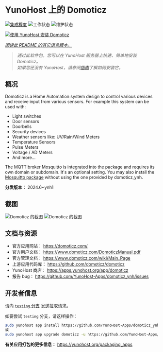 <!--
注意：此 README 由 <https://github.com/YunoHost/apps/tree/master/tools/readme_generator> 自动生成
请勿手动编辑。
-->

# YunoHost 上的 Domoticz

[![集成程度](https://dash.yunohost.org/integration/domoticz.svg)](https://ci-apps.yunohost.org/ci/apps/domoticz/) ![工作状态](https://ci-apps.yunohost.org/ci/badges/domoticz.status.svg) ![维护状态](https://ci-apps.yunohost.org/ci/badges/domoticz.maintain.svg)

[![使用 YunoHost 安装 Domoticz](https://install-app.yunohost.org/install-with-yunohost.svg)](https://install-app.yunohost.org/?app=domoticz)

*[阅读此 README 的其它语言版本。](./ALL_README.md)*

> *通过此软件包，您可以在 YunoHost 服务器上快速、简单地安装 Domoticz。*  
> *如果您还没有 YunoHost，请参阅[指南](https://yunohost.org/install)了解如何安装它。*

## 概况

Domoticz is a Home Automation system design to control various devices and receive input from various sensors.
For example this system can be used with: 

* Light switches
* Door sensors
* Doorbells
* Security devices
* Weather sensors like: UV/Rain/Wind Meters
* Temperature Sensors
* Pulse Meters
* Voltage / AD Meters
* And more...


The MQTT broker Mosquitto is integrated into the package and requires its own domain or subdomain. It's an optional setting.
You may also install the [Mosquitto package](https://github.com/YunoHost-Apps/mosquitto_ynh) without using the one provided by domoticz_ynh.

**分发版本：** 2024.6~ynh1

## 截图

![Domoticz 的截图](./doc/screenshots/domoticz_Switches_screen.png)
![Domoticz 的截图](./doc/screenshots/domoticz_floorplan_machineon.png)

## 文档与资源

- 官方应用网站： <https://domoticz.com/>
- 官方用户文档： <https://www.domoticz.com/DomoticzManual.pdf>
- 官方管理文档： <https://www.domoticz.com/wiki/Main_Page>
- 上游应用代码库： <https://github.com/domoticz/domoticz>
- YunoHost 商店： <https://apps.yunohost.org/app/domoticz>
- 报告 bug： <https://github.com/YunoHost-Apps/domoticz_ynh/issues>

## 开发者信息

请向 [`testing` 分支](https://github.com/YunoHost-Apps/domoticz_ynh/tree/testing) 发送拉取请求。

如要尝试 `testing` 分支，请这样操作：

```bash
sudo yunohost app install https://github.com/YunoHost-Apps/domoticz_ynh/tree/testing --debug
或
sudo yunohost app upgrade domoticz -u https://github.com/YunoHost-Apps/domoticz_ynh/tree/testing --debug
```

**有关应用打包的更多信息：** <https://yunohost.org/packaging_apps>
